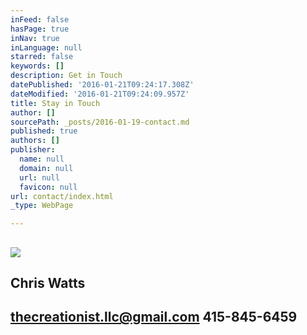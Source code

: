 ```yaml
---
inFeed: false
hasPage: true
inNav: true
inLanguage: null
starred: false
keywords: []
description: Get in Touch
datePublished: '2016-01-21T09:24:17.308Z'
dateModified: '2016-01-21T09:24:09.957Z'
title: Stay in Touch
author: []
sourcePath: _posts/2016-01-19-contact.md
published: true
authors: []
publisher:
  name: null
  domain: null
  url: null
  favicon: null
url: contact/index.html
_type: WebPage

---
```

## ![](https://the-grid-user-content.s3-us-west-2.amazonaws.com/dcfd3aa0-b1fc-42f9-b40b-af3443fbfe92.jpg)

## Chris Watts

## thecreationist.llc@gmail.com   415-845-6459